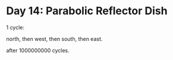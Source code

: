 Day 14: Parabolic Reflector Dish
=============================


1 cycle:

north, then west, then south, then east.

after 1000000000 cycles.
